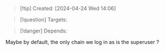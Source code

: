 
>[!tip] Created: [2024-04-24 Wed 14:06]

>[!question] Targets: 

>[!danger] Depends: 

Maybe by default, the only chain we log in as is the superuser ?